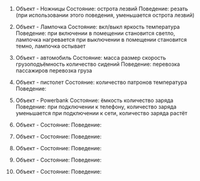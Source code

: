 1. Объект - Ножницы
   Состояние: острота лезвий
   Поведение: резать (при использовании этого поведения, уменьшается острота лезвий)

2. Объект - Лампочка
   Состояние: вкл/выкл
              яркость
              температура
   Поведение: при включении в помещении становится светло, лампочка нагревается
              при выключении в помещении становится темно, лампочка остывает
        
3. Объект - автомобиль
   Состояние: масса
              размер
              скорость
              грузоподъёмность
              количество сидений
   Поведение: перевозка пассажиров
              перевозка груза
           
4. Объект - пистолет
   Состояние: количество патронов
              температура
   Поведение: 

5. Объект - Powerbank
   Состояние: ёмкость
              количество заряда
   Поведение: при подключении к телефону, количество заряда уменьшается
              при подключении к сети, количество заряда растёт
   
6. Объект - 
   Состояние: 
   Поведение: 

7. Объект - 
   Состояние: 
   Поведение: 

8. Объект - 
   Состояние: 
   Поведение: 
   
9. Объект - 
   Состояние: 
   Поведение: 

10. Объект - 
   Состояние: 
   Поведение: 
